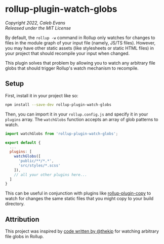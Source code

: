 # rollup-plugin-watch-globs

*Copyright 2022, Caleb Evans*  
*Released under the MIT License*

By default, the `rollup -w` command in Rollup only watches for changes to files
in the module graph of your input file (namely, JS/TS files). However, you may
have other static assets (like stylesheets or static HTML files) in your
project that should recompile your input when changed.

This plugin solves that problem by allowing you to watch any arbitrary file
globs that should trigger Rollup's watch mechanism to recompile.

## Setup

First, install it in your project like so:

```sh
npm install --save-dev rollup-plugin-watch-globs
```

Then, you can import it in your `rollup.config.js` and specify it in your
`plugins` array. The `watchGlobs` function accepts an array of glob patterns to
watch.

```js
import watchGlobs from 'rollup-plugin-watch-globs';

export default {
  ...
  plugins: [
    watchGlobs([
      'public/**/*.*',
      'src/styles/*.scss'
    ]),
    // all your other plugins here...
  ]
}
```

This can be useful in conjunction with plugins like
[rollup-plugin-copy][copy-plugin] to watch for changes the same static files
that you might copy to your build directory.

[copy-plugin]: https://www.npmjs.com/package/rollup-plugin-copy

## Attribution

This project was inspired by [code written by @thekip][original-code] for
watching arbitrary file globs in Rollup.

[original-code]: https://github.com/rollup/rollup/issues/3414#issuecomment-751699335
